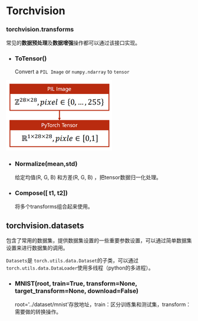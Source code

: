 # Torchvision

### torchvision.transforms

常见的**数据预处理**及**数据增强**操作都可以通过该接口实现。

- ### ToTensor()

    Convert a `PIL Image` or `numpy.ndarray` to `tensor`

<img src="../Images/image-20201028182050110.png" alt="image-20201028182050110" style="zoom: 50%;" />

- ### Normalize(mean,std)

    给定均值(R, G, B) 和方差(R, G, B) ，把tensor数据归一化处理。

- ### Compose([ t1, t2])

    将多个transforms组合起来使用。

## torchvision.datasets

包含了常用的数据集，提供数据集设置的一些重要参数设置，可以通过简单数据集设置来进行数据集的调用。

`Datasets`是 `torch.utils.data.Dataset`的子类，可以通过`torch.utils.data.DataLoader`使用多线程（python的多进程）。

- ### MNIST(root, train=**True**, transform=**None**, target_transform=**None**, download=**False**)

    root='../dataset/mnist'存放地址，train：区分训练集和测试集，transform：需要做的转换操作。